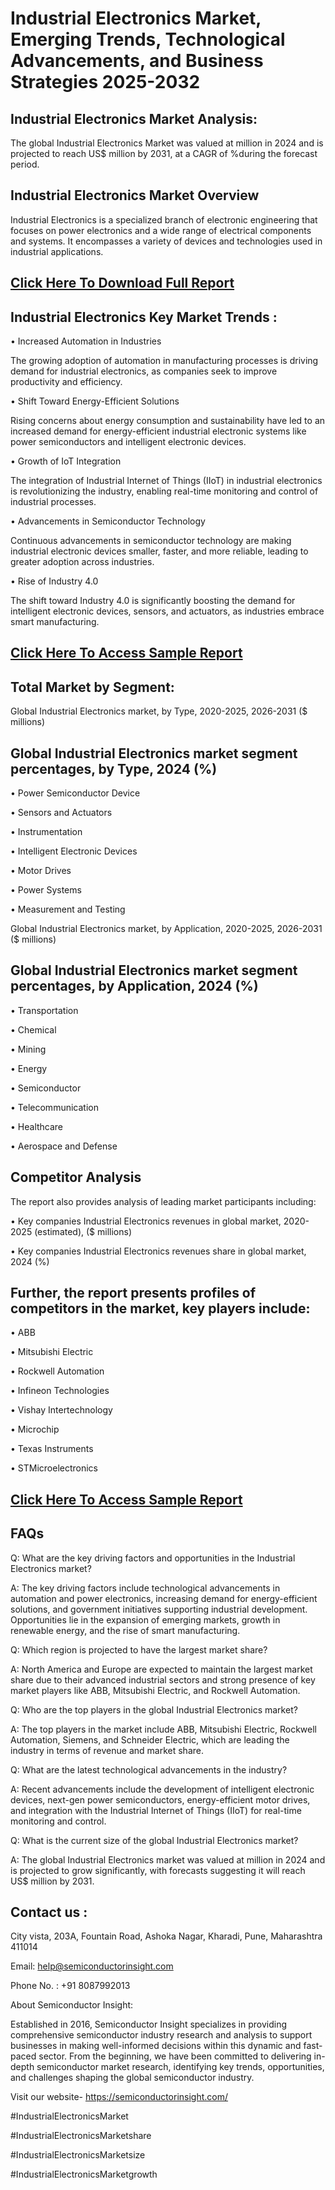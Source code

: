 Industrial Electronics Market, Emerging Trends, Technological Advancements, and Business Strategies 2025-2032
=
Industrial Electronics Market Analysis:
-
The global Industrial Electronics Market was valued at million in 2024 and is projected to reach US$ million by 2031, at a CAGR of %during the forecast period.

Industrial Electronics Market Overview
-
Industrial Electronics is a specialized branch of electronic engineering that focuses on power electronics and a wide range of electrical components and systems. It encompasses a variety of devices and technologies used in industrial applications.

[Click Here To Download Full Report](https://semiconductorinsight.com/report/industrial-electronics-market/)
-
Industrial Electronics Key Market Trends  :
-
•	Increased Automation in Industries

The growing adoption of automation in manufacturing processes is driving demand for industrial electronics, as companies seek to improve productivity and efficiency.

•	Shift Toward Energy-Efficient Solutions

Rising concerns about energy consumption and sustainability have led to an increased demand for energy-efficient industrial electronic systems like power semiconductors and intelligent electronic devices.

•	Growth of IoT Integration

The integration of Industrial Internet of Things (IIoT) in industrial electronics is revolutionizing the industry, enabling real-time monitoring and control of industrial processes.

•	Advancements in Semiconductor Technology

Continuous advancements in semiconductor technology are making industrial electronic devices smaller, faster, and more reliable, leading to greater adoption across industries.

•	Rise of Industry 4.0

The shift toward Industry 4.0 is significantly boosting the demand for intelligent electronic devices, sensors, and actuators, as industries embrace smart manufacturing.

[Click Here To Access Sample Report](https://semiconductorinsight.com/download-sample-report/?product_id=90947)
-
Total Market by Segment:
-
Global Industrial Electronics market, by Type, 2020-2025, 2026-2031 ($ millions)

Global Industrial Electronics market segment percentages, by Type, 2024 (%)
-
•	Power Semiconductor Device

•	Sensors and Actuators

•	Instrumentation

•	Intelligent Electronic Devices

•	Motor Drives

•	Power Systems

•	Measurement and Testing

Global Industrial Electronics market, by Application, 2020-2025, 2026-2031 ($ millions)

Global Industrial Electronics market segment percentages, by Application, 2024 (%)
-
•	Transportation

•	Chemical

•	Mining

•	Energy

•	Semiconductor

•	Telecommunication

•	Healthcare

•	Aerospace and Defense

Competitor Analysis
-
The report also provides analysis of leading market participants including:

•	Key companies Industrial Electronics revenues in global market, 2020-2025 (estimated), ($ millions)

•	Key companies Industrial Electronics revenues share in global market, 2024 (%)

Further, the report presents profiles of competitors in the market, key players include:
-
•	ABB

•	Mitsubishi Electric

•	Rockwell Automation

•	Infineon Technologies

•	Vishay Intertechnology

•	Microchip

•	Texas Instruments

•	STMicroelectronics

[Click Here To Access Sample Report](https://semiconductorinsight.com/download-sample-report/?product_id=90947)
-
FAQs
-
Q: What are the key driving factors and opportunities in the Industrial Electronics market?

A: The key driving factors include technological advancements in automation and power electronics, increasing demand for energy-efficient solutions, and government initiatives supporting industrial development. Opportunities lie in the expansion of emerging markets, growth in renewable energy, and the rise of smart manufacturing.

Q: Which region is projected to have the largest market share?

A: North America and Europe are expected to maintain the largest market share due to their advanced industrial sectors and strong presence of key market players like ABB, Mitsubishi Electric, and Rockwell Automation.

Q: Who are the top players in the global Industrial Electronics market?

A: The top players in the market include ABB, Mitsubishi Electric, Rockwell Automation, Siemens, and Schneider Electric, which are leading the industry in terms of revenue and market share.

Q: What are the latest technological advancements in the industry?

A: Recent advancements include the development of intelligent electronic devices, next-gen power semiconductors, energy-efficient motor drives, and integration with the Industrial Internet of Things (IIoT) for real-time monitoring and control.

Q: What is the current size of the global Industrial Electronics market?

A: The global Industrial Electronics market was valued at million in 2024 and is projected to grow significantly, with forecasts suggesting it will reach US$ million by 2031.

Contact us : 
-
City vista, 203A, Fountain Road, Ashoka Nagar, Kharadi, Pune, Maharashtra 411014

Email: help@semiconductorinsight.com

Phone No. : +91 8087992013

About Semiconductor Insight:

Established in 2016, Semiconductor Insight specializes in providing comprehensive semiconductor industry research and analysis to support businesses in making well-informed decisions within this dynamic and fast-paced sector. From the beginning, we have been committed to delivering in-depth semiconductor market research, identifying key trends, opportunities, and challenges shaping the global semiconductor industry.

Visit our website- https://semiconductorinsight.com/

#IndustrialElectronicsMarket 

#IndustrialElectronicsMarketshare

#IndustrialElectronicsMarketsize

#IndustrialElectronicsMarketgrowth 
 

